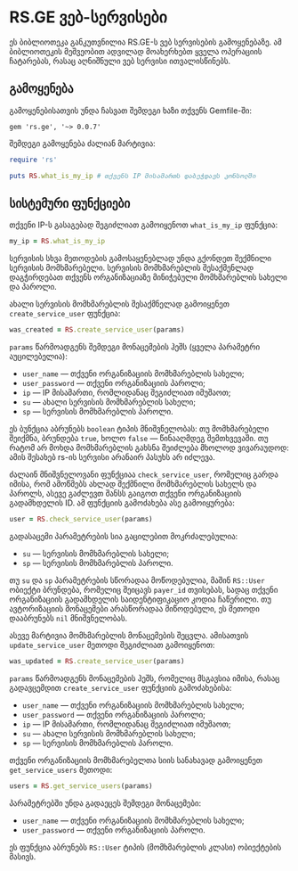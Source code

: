 # RS.GE ვებ-სერვისები

ეს ბიბლიოთეკა განკუთვნილია RS.GE-ს ვებ სერვისების გამოყენებაზე.
ამ ბიბლიოთეკის მეშვეობით ადვილად მოახერხებთ ყველა ოპერაციის ჩატარებას,
რასაც აღნიშნული ვებ სერვისი ითვალისწინებს.

## გამოყენება

გამოყენებისათვის უნდა ჩასვათ შემდეგი ხაზი თქვენს Gemfile-ში:

```
gem 'rs.ge', '~> 0.0.7'
```

შემდეგი გამოყენება ძალიან მარტივია:

```ruby
require 'rs'

puts RS.what_is_my_ip # თქვენს IP მისამართს დაბეჭდავს კონსოლში
```

## სისტემური ფუნქციები

თქვენი IP-ს გასაგებად შეგიძლიათ გამოიყენოთ `what_is_my_ip` ფუნქცია:

```ruby
my_ip = RS.what_is_my_ip
```

სერვისის სხვა მეთოდების გამოსაყენებლად უნდა გქონდეთ შექმნილი სერვისის მომხმარებელი.
სერვისის მომხმარებლის შესაქმენლად დაგჭირდებათ თქვენს ორგანიზაციაზე მინიჭებული მომხმარებლის სახელი და პაროლი.

ახალი სერვისის მომხმარებლის შესაქმნელად გამოიყენეთ `create_service_user` ფუნქცია:

```ruby
was_created = RS.create_service_user(params)
```

`params` წარმოადგენს შემდეგი მონაცემების ჰეშს (ყველა პარამეტრი აუცილებელია):

- `user_name` &mdash; თქვენი ორგანიზაციის მომხმარებლის სახელი;
- `user_password` &mdash; თქვენი ორგანიზაციის პაროლი;
- `ip` &mdash; IP მისამართი, რომლიდანაც შეგიძლიათ იმუშაოთ;
- `su` &mdash; ახალი სერვისის მომხმარებლის სახელი;
- `sp` &mdash; სერვისის მომხმარებლის პაროლი.

ეს ბუნქცია აბრუნებს `boolean` ტიპის მნიშვნელობას: თუ მომხმარებელი შეიქმნა, ბრუნდება `true`, ხოლო `false` &mdash; წინააღმდეგ შემთხვევაში. თუ რატომ არ მოხდა მომხმარებლის გახსნა შეიძლება მხოლოდ ვივარაუდოდ: ამის შესახებ rs-ის სერვისი არანაირ პასუხს არ იძლევა.

ძალაინ მნიშვნელოვანი ფუნქციაა `check_service_user`, რომელიც გარდა იმისა, რომ ამოწმებს ახლად შექმნილი მომხმარებლის სახელს და პაროლს, ასევე გაძლევთ შანსს გაიგოთ თქვენი ორგანიზაციის გადამხდელის ID. ამ ფუნქციის გამოძახება ასე გამოიყურება:

```ruby
user = RS.check_service_user(params)
```

გადასაცემი პარამეტრების სია გაცილებით მოკრძალებულია:

- `su` &mdash; სერვისის მომხმარებლის სახელი;
- `sp` &mdash; სერვისის მომხმარებლის პაროლი.

თუ `su` და `sp` პარამეტრების სწორადაა მოწოდებულია, მაშინ `RS::User` ობიექტი ბრუნდება, რომელიც შეიცავს `payer_id` თვისებას, სადაც თქვენი ორგანიზაციის გადამხდელის საიდენტიფიკაციო კოდია ჩაწერილი. თუ ავტორიზაციის მონაცემები არასწორადაა მიწოდებული, ეს მეთოდი დააბრუნებს `nil` მნიშვნელობას.

ასევე მარტივია მომხმარებლის მონაცემების შეცვლა. ამისათვის `update_service_user` მეთოდი შეგიძლიათ გამოიყენოთ:


```ruby
was_updated = RS.create_service_user(params)
```

`params` წარმოადგენს მონაცემების ჰეშს, რომელიც მსგავსია იმისა, რასაც გადავცემდით `create_service_user` ფუნქციის გამოძახებისა:

- `user_name` &mdash; თქვენი ორგანიზაციის მომხმარებლის სახელი;
- `user_password` &mdash; თქვენი ორგანიზაციის პაროლი;
- `ip` &mdash; IP მისამართი, რომლიდანაც შეგიძლიათ იმუშაოთ;
- `su` &mdash; ახალი სერვისის მომხმარებლის სახელი;
- `sp` &mdash; სერვისის მომხმარებლის პაროლი.

თქვენი ორგანიზაციის მომხმარებელთა სიის სანახავად გამოიყენეთ `get_service_users` მეთოდი:

```ruby
users = RS.get_service_users(params)
```

პარამეტრებში უნდა გადაეცეს შემდეგი მონაცემები:

- `user_name` &mdash; თქვენი ორგანიზაციის მომხმარებლის სახელი;
- `user_password` &mdash; თქვენი ორგანიზაციის პაროლი.

ეს ფუნქცია აბრუნებს `RS::User` ტიპის (მომხმარებლის კლასი) ობიექტების მასივს.

